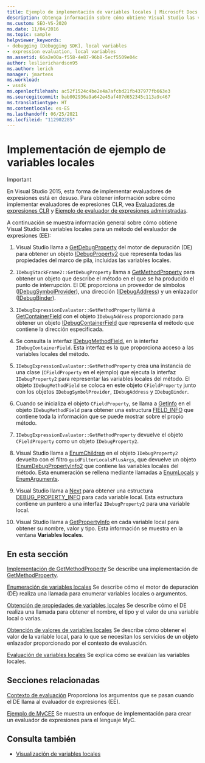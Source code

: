 ```yaml
---
title: Ejemplo de implementación de variables locales | Microsoft Docs
description: Obtenga información sobre cómo obtiene Visual Studio las variables locales para un método del evaluador de expresiones de este artículo.
ms.custom: SEO-VS-2020
ms.date: 11/04/2016
ms.topic: sample
helpviewer_keywords:
- debugging [Debugging SDK], local variables
- expression evaluation, local variables
ms.assetid: 66a2e00a-f558-4e87-96b8-5ecf5509e04c
author: leslierichardson95
ms.author: lerich
manager: jmartens
ms.workload:
- vssdk
ms.openlocfilehash: ac52f1524c4be2e4a7afcbd21fb437977fb663e3
ms.sourcegitcommit: bab002936a9a642e45af407d652345c113a9c467
ms.translationtype: HT
ms.contentlocale: es-ES
ms.lasthandoff: 06/25/2021
ms.locfileid: "112902285"
---
```

# <a name="sample-implementation-of-locals"></a>Implementación de ejemplo de variables locales
> [!IMPORTANT]
> En Visual Studio 2015, esta forma de implementar evaluadores de expresiones está en desuso. Para obtener información sobre cómo implementar evaluadores de expresiones CLR, vea [Evaluadores de expresiones CLR](https://github.com/Microsoft/ConcordExtensibilitySamples/wiki/CLR-Expression-Evaluators) y [Ejemplo de evaluador de expresiones administradas](https://github.com/Microsoft/ConcordExtensibilitySamples/wiki/Managed-Expression-Evaluator-Sample).

 A continuación se muestra información general sobre cómo obtiene Visual Studio las variables locales para un método del evaluador de expresiones (EE):

1. Visual Studio llama a [GetDebugProperty](../../extensibility/debugger/reference/idebugstackframe2-getdebugproperty.md) del motor de depuración (DE) para obtener un objeto [IDebugProperty2](../../extensibility/debugger/reference/idebugproperty2.md) que representa todas las propiedades del marco de pila, incluidas las variables locales.

2. `IDebugStackFrame2::GetDebugProperty` llama a [GetMethodProperty](../../extensibility/debugger/reference/idebugexpressionevaluator-getmethodproperty.md) para obtener un objeto que describe el método en el que se ha producido el punto de interrupción. El DE proporciona un proveedor de símbolos ([IDebugSymbolProvider](../../extensibility/debugger/reference/idebugsymbolprovider.md)), una dirección ([IDebugAddress](../../extensibility/debugger/reference/idebugaddress.md)) y un enlazador ([IDebugBinder](../../extensibility/debugger/reference/idebugbinder.md)).

3. `IDebugExpressionEvaluator::GetMethodProperty` llama a [GetContainerField](../../extensibility/debugger/reference/idebugsymbolprovider-getcontainerfield.md) con el objeto `IDebugAddress` proporcionado para obtener un objeto [IDebugContainerField](../../extensibility/debugger/reference/idebugcontainerfield.md) que representa el método que contiene la dirección especificada.

4. Se consulta la interfaz [IDebugMethodField.](../../extensibility/debugger/reference/idebugmethodfield.md) en la interfaz `IDebugContainerField`. Esta interfaz es la que proporciona acceso a las variables locales del método.

5. `IDebugExpressionEvaluator::GetMethodProperty` crea una instancia de una clase (`CFieldProperty` en el ejemplo) que ejecuta la interfaz `IDebugProperty2` para representar las variables locales del método. El objeto `IDebugMethodField` se coloca en este objeto `CFieldProperty` junto con los objetos `IDebugSymbolProvider`, `IDebugAddress` y `IDebugBinder`.

6. Cuando se inicializa el objeto `CFieldProperty`, se llama a [GetInfo](../../extensibility/debugger/reference/idebugfield-getinfo.md) en el objeto `IDebugMethodField` para obtener una estructura [FIELD_INFO](../../extensibility/debugger/reference/field-info.md) que contiene toda la información que se puede mostrar sobre el propio método.

7. `IDebugExpressionEvaluator::GetMethodProperty` devuelve el objeto `CFieldProperty` como un objeto `IDebugProperty2`.

8. Visual Studio llama a [EnumChildren](../../extensibility/debugger/reference/idebugproperty2-enumchildren.md) en el objeto `IDebugProperty2` devuelto con el filtro `guidFilterLocalsPlusArgs`, que devuelve un objeto [IEnumDebugPropertyInfo2](../../extensibility/debugger/reference/ienumdebugpropertyinfo2.md) que contiene las variables locales del método. Esta enumeración se rellena mediante llamadas a [EnumLocals](../../extensibility/debugger/reference/idebugmethodfield-enumlocals.md) y [EnumArguments](../../extensibility/debugger/reference/idebugmethodfield-enumarguments.md).

9. Visual Studio llama a [Next](../../extensibility/debugger/reference/ienumdebugpropertyinfo2-next.md) para obtener una estructura [DEBUG_PROPERTY_INFO](../../extensibility/debugger/reference/debug-property-info.md) para cada variable local. Esta estructura contiene un puntero a una interfaz `IDebugProperty2` para una variable local.

10. Visual Studio llama a [GetPropertyInfo](../../extensibility/debugger/reference/idebugproperty2-getpropertyinfo.md) en cada variable local para obtener su nombre, valor y tipo. Esta información se muestra en la ventana **Variables locales**.

## <a name="in-this-section"></a>En esta sección
 [Implementación de GetMethodProperty](../../extensibility/debugger/implementing-getmethodproperty.md) Se describe una implementación de [GetMethodProperty](../../extensibility/debugger/reference/idebugexpressionevaluator-getmethodproperty.md).

 [Enumeración de variables locales](../../extensibility/debugger/enumerating-locals.md) Se describe cómo el motor de depuración (DE) realiza una llamada para enumerar variables locales o argumentos.

 [Obtención de propiedades de variables locales](../../extensibility/debugger/getting-local-properties.md) Se describe cómo el DE realiza una llamada para obtener el nombre, el tipo y el valor de una variable local o varias.

 [Obtención de valores de variables locales](../../extensibility/debugger/getting-local-values.md) Se describe cómo obtener el valor de la variable local, para lo que se necesitan los servicios de un objeto enlazador proporcionado por el contexto de evaluación.

 [Evaluación de variables locales](../../extensibility/debugger/evaluating-locals.md) Se explica cómo se evalúan las variables locales.

## <a name="related-sections"></a>Secciones relacionadas
 [Contexto de evaluación](../../extensibility/debugger/evaluation-context.md) Proporciona los argumentos que se pasan cuando el DE llama al evaluador de expresiones (EE).

 [Ejemplo de MyCEE](/previous-versions/) Se muestra un enfoque de implementación para crear un evaluador de expresiones para el lenguaje MyC.

## <a name="see-also"></a>Consulta también
- [Visualización de variables locales](../../extensibility/debugger/displaying-locals.md)